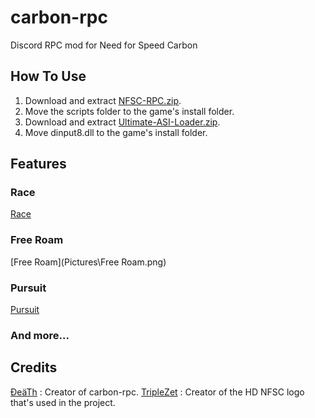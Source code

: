 # carbon-rpc
Discord RPC mod for Need for Speed Carbon

## How To Use  
1. Download and extract [NFSC-RPC.zip](https://github.com/DeaTh-G/carbon-rpc/releases).  
2. Move the scripts folder to the game's install folder.  
3. Download and extract [Ultimate-ASI-Loader.zip](https://github.com/ThirteenAG/Ultimate-ASI-Loader/releases).  
4. Move dinput8.dll to the game's install folder.


## Features
### Race
[Race](Pictures\Race.png)
### Free Roam
[Free Roam](Pictures\Free Roam.png)
### Pursuit
[Pursuit](Pictures\Pursuit.png)
### And more...

## Credits
[ĐeäTh](https://github.com/DeaTh-G) : Creator of carbon-rpc.
[TripleZet](https://www.deviantart.com/triplezet) : Creator of the HD NFSC logo that's used in the project.
